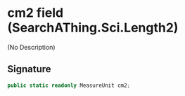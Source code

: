 # cm2 field (SearchAThing.Sci.Length2)
(No Description)

## Signature
```csharp
public static readonly MeasureUnit cm2;
```
